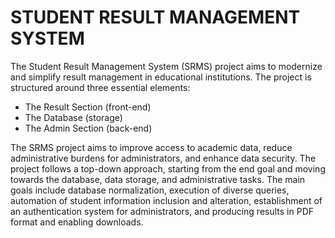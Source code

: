 # STUDENT RESULT MANAGEMENT SYSTEM
<p>The Student Result Management System (SRMS) project aims to modernize and simplify result management in educational institutions. The project is structured around three essential elements:
  <ul>
    <li>The Result Section (front-end)</li>
    <li>The Database (storage)</li>
    <li>The Admin Section (back-end)</li>
  </ul>The SRMS project aims to improve access to academic data, reduce administrative burdens for administrators, and enhance data security. The project follows a top-down approach, starting from the end goal and moving towards the database, data storage, and administrative tasks. The main goals include database normalization, execution of diverse queries, automation of student information inclusion and alteration, establishment of an authentication system for administrators, and producing results in PDF format and enabling downloads.</p>
